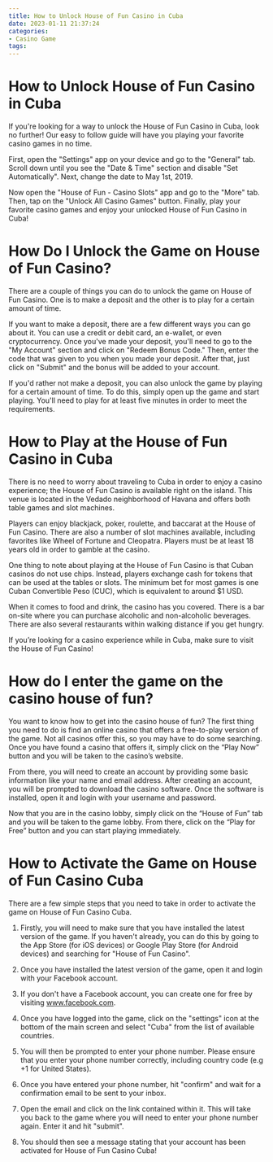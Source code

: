 ```yaml
---
title: How to Unlock House of Fun Casino in Cuba
date: 2023-01-11 21:37:24
categories:
- Casino Game
tags:
---
```



#  How to Unlock House of Fun Casino in Cuba

If you're looking for a way to unlock the House of Fun Casino in Cuba, look no further! Our easy to follow guide will have you playing your favorite casino games in no time.

First, open the "Settings" app on your device and go to the "General" tab. Scroll down until you see the "Date & Time" section and disable "Set Automatically". Next, change the date to May 1st, 2019.

Now open the "House of Fun - Casino Slots" app and go to the "More" tab. Then, tap on the "Unlock All Casino Games" button. Finally, play your favorite casino games and enjoy your unlocked House of Fun Casino in Cuba!

#  How Do I Unlock the Game on House of Fun Casino?

There are a couple of things you can do to unlock the game on House of Fun Casino. One is to make a deposit and the other is to play for a certain amount of time.

If you want to make a deposit, there are a few different ways you can go about it. You can use a credit or debit card, an e-wallet, or even cryptocurrency. Once you've made your deposit, you'll need to go to the "My Account" section and click on "Redeem Bonus Code." Then, enter the code that was given to you when you made your deposit. After that, just click on "Submit" and the bonus will be added to your account.

If you'd rather not make a deposit, you can also unlock the game by playing for a certain amount of time. To do this, simply open up the game and start playing. You'll need to play for at least five minutes in order to meet the requirements.

#  How to Play at the House of Fun Casino in Cuba

There is no need to worry about traveling to Cuba in order to enjoy a casino experience; the House of Fun Casino is available right on the island. This venue is located in the Vedado neighborhood of Havana and offers both table games and slot machines.

Players can enjoy blackjack, poker, roulette, and baccarat at the House of Fun Casino. There are also a number of slot machines available, including favorites like Wheel of Fortune and Cleopatra. Players must be at least 18 years old in order to gamble at the casino.

One thing to note about playing at the House of Fun Casino is that Cuban casinos do not use chips. Instead, players exchange cash for tokens that can be used at the tables or slots. The minimum bet for most games is one Cuban Convertible Peso (CUC), which is equivalent to around $1 USD.

When it comes to food and drink, the casino has you covered. There is a bar on-site where you can purchase alcoholic and non-alcoholic beverages. There are also several restaurants within walking distance if you get hungry.

If you’re looking for a casino experience while in Cuba, make sure to visit the House of Fun Casino!

#  How do I enter the game on the casino house of fun? 

You want to know how to get into the casino house of fun? The first thing you need to do is find an online casino that offers a free-to-play version of the game. Not all casinos offer this, so you may have to do some searching. Once you have found a casino that offers it, simply click on the “Play Now” button and you will be taken to the casino’s website.

From there, you will need to create an account by providing some basic information like your name and email address. After creating an account, you will be prompted to download the casino software. Once the software is installed, open it and login with your username and password.

Now that you are in the casino lobby, simply click on the “House of Fun” tab and you will be taken to the game lobby. From there, click on the “Play for Free” button and you can start playing immediately.

#  How to Activate the Game on House of Fun Casino Cuba

There are a few simple steps that you need to take in order to activate the game on House of Fun Casino Cuba.

1. Firstly, you will need to make sure that you have installed the latest version of the game. If you haven't already, you can do this by going to the App Store (for iOS devices) or Google Play Store (for Android devices) and searching for "House of Fun Casino".

2. Once you have installed the latest version of the game, open it and login with your Facebook account.

3. If you don't have a Facebook account, you can create one for free by visiting www.facebook.com.

4. Once you have logged into the game, click on the "settings" icon at the bottom of the main screen and select "Cuba" from the list of available countries.

5. You will then be prompted to enter your phone number. Please ensure that you enter your phone number correctly, including country code (e.g +1 for United States).

6. Once you have entered your phone number, hit "confirm" and wait for a confirmation email to be sent to your inbox.

7. Open the email and click on the link contained within it. This will take you back to the game where you will need to enter your phone number again. Enter it and hit "submit".

8. You should then see a message stating that your account has been activated for House of Fun Casino Cuba!